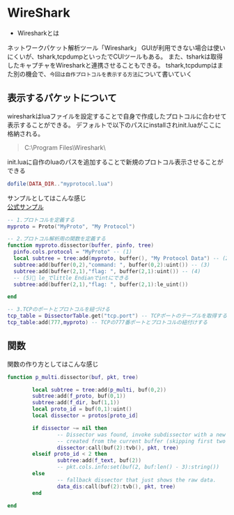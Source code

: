 # WireShark

- Wiresharkとは

ネットワークパケット解析ツール「Wireshark」
GUIが利用できない場合は使いにくいが、tshark,tcpdumpといったでCUIツールもある。
また、tsharkは取得したキャプチャをWiresharkと連携させることもできる。
tshark,tcpdumpはまた別の機会で、`今回は自作プロトコルを表示する方法`について書いていく

## 表示するパケットについて

wiresharkはluaファイルを設定することで自身で作成したプロトコルに合わせて表示することができる。
デフォルトで以下のパスにinstallされinit.luaがここに格納される。

> C:\Program Files\Wireshark\

init.luaに自作のluaのパスを追加することで新規のプロトコル表示させることができる

```lua
dofile(DATA_DIR.."myprotocol.lua")
```

サンプルとしてはこんな感じ  
[公式サンプル](https://www.wireshark.org/docs/wsdg_html_chunked/wslua_dissector_example.html)

```lua
-- 1.プロトコルを定義する
myproto = Proto("MyProto", "My Protocol")

-- 2.プロトコル解析用の関数を定義する
function myproto.dissector(buffer, pinfo, tree)
  pinfo.cols.protocol = "MyProto" -- (1)
  local subtree = tree:add(myproto, buffer(), "My Protocol Data") -- (2)
  subtree:add(buffer(0,2),"command: ", buffer(0,2):uint()) -- (3)
  subtree:add(buffer(2,1),"flag: ", buffer(2,1):uint()) -- (4)
  -- (5)🌟 le_でlittle Endianでintにできる
  subtree:add(buffer(2,1),"flag: ", buffer(2,1):le_uint()) 

end

-- 3.TCPのポートとプロトコルを紐づける
tcp_table = DissectorTable.get("tcp.port") -- TCPポートのテーブルを取得する
tcp_table:add(777,myproto) -- TCPの777番ポートとプロトコルの紐付けする
```

## <a name=func>関数</a>

関数の作り方としてはこんな感じ

```lua
function p_multi.dissector(buf, pkt, tree)

        local subtree = tree:add(p_multi, buf(0,2))
        subtree:add(f_proto, buf(0,1))
        subtree:add(f_dir, buf(1,1))
        local proto_id = buf(0,1):uint()
        local dissector = protos[proto_id]

        if dissector ~= nil then
                -- Dissector was found, invoke subdissector with a new Tvb,
                -- created from the current buffer (skipping first two bytes).
                dissector:call(buf(2):tvb(), pkt, tree)
        elseif proto_id < 2 then
                subtree:add(f_text, buf(2))
                -- pkt.cols.info:set(buf(2, buf:len() - 3):string())
        else
                -- fallback dissector that just shows the raw data.
                data_dis:call(buf(2):tvb(), pkt, tree)
        end

end

```
